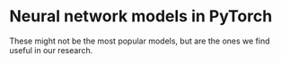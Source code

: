 # Neural network models in PyTorch
These might not be the most popular models, but are the ones we find useful in our research.
